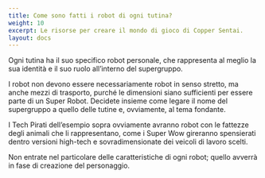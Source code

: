```yaml
---
title: Come sono fatti i robot di ogni tutina?
weight: 10
excerpt: Le risorse per creare il mondo di gioco di Copper Sentai.
layout: docs
---
```

Ogni tutina ha il suo specifico robot personale, che rappresenta al meglio la sua identità e il suo ruolo all’interno del supergruppo.

I robot non devono essere necessariamente robot in senso stretto, ma anche mezzi di trasporto, purché le dimensioni siano sufficienti per essere parte di un Super Robot. Decidete insieme come legare il nome del supergruppo a quello delle tutine e, ovviamente, al tema fondante. 

I Tech Pirati dell’esempio sopra ovviamente avranno robot con le fattezze degli animali che li rappresentano, come i Super Wow gireranno spensierati dentro versioni high-tech e sovradimensionate dei veicoli di lavoro scelti.

Non entrate nel particolare delle caratteristiche di ogni robot; quello avverrà in fase di creazione del personaggio. 
